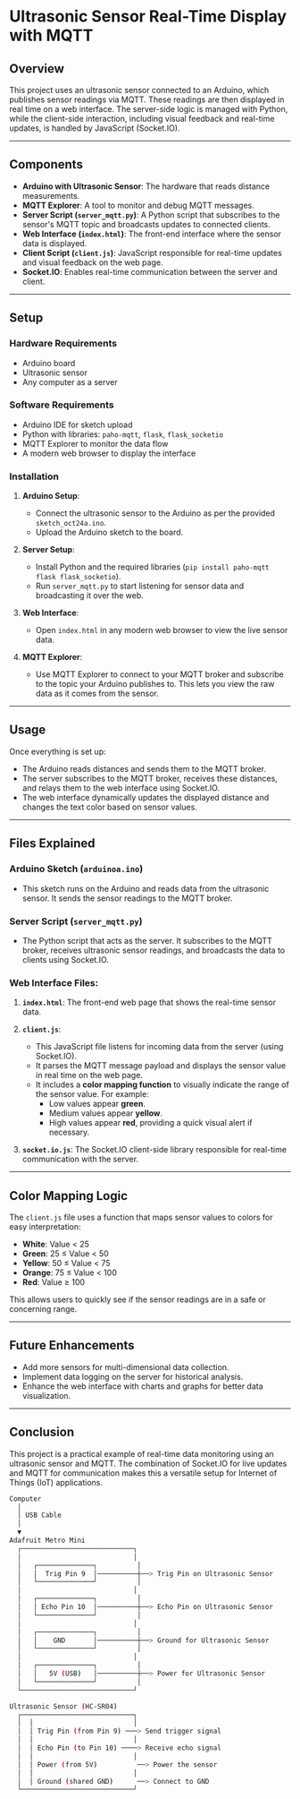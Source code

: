 # Ultrasonic Sensor Real-Time Display with MQTT

## Overview
This project uses an ultrasonic sensor connected to an Arduino, which publishes sensor readings via MQTT. These readings are then displayed in real time on a web interface. The server-side logic is managed with Python, while the client-side interaction, including visual feedback and real-time updates, is handled by JavaScript (Socket.IO).

---

## Components
- **Arduino with Ultrasonic Sensor**: The hardware that reads distance measurements.
- **MQTT Explorer**: A tool to monitor and debug MQTT messages.
- **Server Script (`server_mqtt.py`)**: A Python script that subscribes to the sensor's MQTT topic and broadcasts updates to connected clients.
- **Web Interface (`index.html`)**: The front-end interface where the sensor data is displayed.
- **Client Script (`client.js`)**: JavaScript responsible for real-time updates and visual feedback on the web page.
- **Socket.IO**: Enables real-time communication between the server and client.
  
---

## Setup

### Hardware Requirements
- Arduino board
- Ultrasonic sensor
- Any computer as a server

### Software Requirements
- Arduino IDE for sketch upload
- Python with libraries: `paho-mqtt`, `flask`, `flask_socketio`
- MQTT Explorer to monitor the data flow
- A modern web browser to display the interface

### Installation
1. **Arduino Setup**:
   - Connect the ultrasonic sensor to the Arduino as per the provided `sketch_oct24a.ino`.
   - Upload the Arduino sketch to the board.

2. **Server Setup**:
   - Install Python and the required libraries (`pip install paho-mqtt flask flask_socketio`).
   - Run `server_mqtt.py` to start listening for sensor data and broadcasting it over the web.

3. **Web Interface**:
   - Open `index.html` in any modern web browser to view the live sensor data.

4. **MQTT Explorer**:
   - Use MQTT Explorer to connect to your MQTT broker and subscribe to the topic your Arduino publishes to. This lets you view the raw data as it comes from the sensor.

---

## Usage
Once everything is set up:
- The Arduino reads distances and sends them to the MQTT broker.
- The server subscribes to the MQTT broker, receives these distances, and relays them to the web interface using Socket.IO.
- The web interface dynamically updates the displayed distance and changes the text color based on sensor values.

---

## Files Explained

### Arduino Sketch (`arduinoa.ino`)
- This sketch runs on the Arduino and reads data from the ultrasonic sensor. It sends the sensor readings to the MQTT broker.

### Server Script (`server_mqtt.py`)
- The Python script that acts as the server. It subscribes to the MQTT broker, receives ultrasonic sensor readings, and broadcasts the data to clients using Socket.IO.

### Web Interface Files:
1. **`index.html`**: The front-end web page that shows the real-time sensor data.
2. **`client.js`**:
   - This JavaScript file listens for incoming data from the server (using Socket.IO).
   - It parses the MQTT message payload and displays the sensor value in real time on the web page.
   - It includes a **color mapping function** to visually indicate the range of the sensor value. For example:
     - Low values appear **green**.
     - Medium values appear **yellow**.
     - High values appear **red**, providing a quick visual alert if necessary.
  
3. **`socket.io.js`**: The Socket.IO client-side library responsible for real-time communication with the server.

---

## Color Mapping Logic
The `client.js` file uses a function that maps sensor values to colors for easy interpretation:

- **White**: Value < 25
- **Green**: 25 ≤ Value < 50
- **Yellow**: 50 ≤ Value < 75
- **Orange**: 75 ≤ Value < 100
- **Red**: Value ≥ 100

This allows users to quickly see if the sensor readings are in a safe or concerning range.

---

## Future Enhancements
- Add more sensors for multi-dimensional data collection.
- Implement data logging on the server for historical analysis.
- Enhance the web interface with charts and graphs for better data visualization.

---

## Conclusion
This project is a practical example of real-time data monitoring using an ultrasonic sensor and MQTT. The combination of Socket.IO for live updates and MQTT for communication makes this a versatile setup for Internet of Things (IoT) applications.



```bash
Computer
  │
  │ USB Cable
  │
  ▼
Adafruit Metro Mini
  ┌────────────────────────────┐
  │                            │
  │   ┌──────────────┐          │
  │   │  Trig Pin 9  │──────────┼──> Trig Pin on Ultrasonic Sensor
  │   └──────────────┘          │
  │                            │
  │   ┌──────────────┐          │
  │   │ Echo Pin 10  │──────────┼──> Echo Pin on Ultrasonic Sensor
  │   └──────────────┘          │
  │                            │
  │   ┌──────────────┐          │
  │   │    GND       │──────────┼──> Ground for Ultrasonic Sensor
  │   └──────────────┘          │
  │                            │
  │   ┌──────────────┐          │
  │   │   5V (USB)   │──────────┼──> Power for Ultrasonic Sensor
  │   └──────────────┘          │
  └────────────────────────────┘

Ultrasonic Sensor (HC-SR04)
  ┌────────────────────────────┐
  │  │                         │
  │  │ Trig Pin (from Pin 9) ───> Send trigger signal
  │  │                         │
  │  │ Echo Pin (to Pin 10) ────> Receive echo signal
  │  │                         │
  │  │ Power (from 5V)          ──> Power the sensor
  │  │                         │
  │  │ Ground (shared GND)      ──> Connect to GND
  └────────────────────────────┘
```

